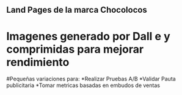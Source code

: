 ## Land Pages de la marca Chocolocos

# Imagenes generado por Dall e y comprimidas para mejorar rendimiento

#Pequeñas variaciones para:
  *Realizar Pruebas A/B
  *Validar Pauta publicitaria
  *Tomar metricas basadas en embudos de ventas
